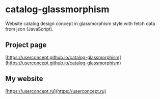 # catalog-glassmorphism

Website catalog design concept in glassmorphism style with fetch data from json (JavaScript).

## Project page

[https://userconcept.github.io/catalog-glassmorphism](https://userconcept.github.io/catalog-glassmorphism)

## My website

[https://userconcept.ru](https://userconcept.ru)
